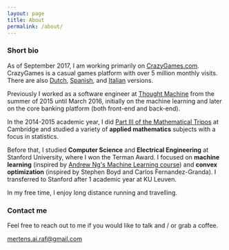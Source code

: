```yaml
---
layout: page
title: About
permalink: /about/
---
```


### Short bio

As of September 2017, I am working primarily on 
[CrazyGames.com](https://www.crazygames.com). CrazyGames is a casual games
platform with over 5 million monthly visits. There are also
[Dutch](https://www.speelspelletjes.nl),
[Spanish](https://www.1001juegos.com), and
[Italian](https://www.gioca.re) versions.

Previously I worked as a software engineer at
[Thought Machine](https://www.thoughtmachine.net/) from the summer of 2015
until March 2016, initially on the machine learning and later on the core banking platform (both
front-end and back-end).

In the 2014-2015 academic year, I did
[Part III of the Mathematical Tripos](https://en.wikipedia.org/wiki/Part_III_of_the_Mathematical_Tripos)
at Cambridge and studied a variety of **applied mathematics** subjects
with a focus in statistics.

Before that, I studied **Computer Science** and **Electrical Engineering** at
Stanford University, where I won the Terman Award.
I focused on **machine learning** (inspired by
[Andrew Ng's Machine Learning course](http://cs229.stanford.edu/)) and **convex optimization**
(inspired by Stephen Boyd and Carlos Fernandez-Granda).
I transferred to Stanford after 1 academic year at KU Leuven.

In my free time, I enjoy long distance running and travelling.

### Contact me
Feel free to reach out to me if you would like to talk and / or grab a coffee.

[mertens.ai.raf@gmail.com](mailto:mertens.ai.raf@gmail.com)
